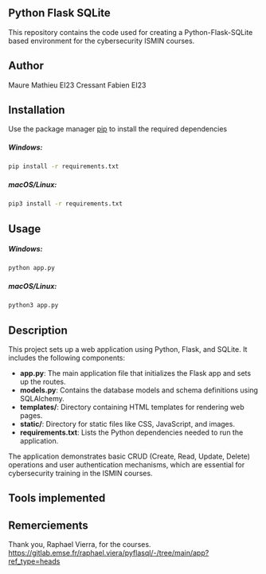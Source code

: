 ## Python Flask SQLite

This repository contains the code used for creating a Python-Flask-SQLite based environment for the cybersecurity ISMIN courses.

## Author
Maure Mathieu EI23
Cressant Fabien EI23

## Installation

Use the package manager [pip](https://pip.pypa.io/en/stable/) to install the required dependencies

##### Windows:
```zsh
pip install -r requirements.txt 
```

##### macOS/Linux:
```zsh
pip3 install -r requirements.txt
```

## Usage

##### Windows:
```zsh
python app.py
```
##### macOS/Linux:
```zsh
python3 app.py
```

## Description
This project sets up a web application using Python, Flask, and SQLite. It includes the following components:

- **app.py**: The main application file that initializes the Flask app and sets up the routes.
- **models.py**: Contains the database models and schema definitions using SQLAlchemy.
- **templates/**: Directory containing HTML templates for rendering web pages.
- **static/**: Directory for static files like CSS, JavaScript, and images.
- **requirements.txt**: Lists the Python dependencies needed to run the application.

The application demonstrates basic CRUD (Create, Read, Update, Delete) operations and user authentication mechanisms, which are essential for cybersecurity training in the ISMIN courses.

## Tools implemented









## Remerciements

Thank you, Raphael Vierra, for the courses.
https://gitlab.emse.fr/raphael.viera/pyflasql/-/tree/main/app?ref_type=heads